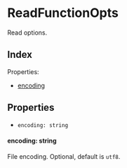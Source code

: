 
# ReadFunctionOpts


Read options.

## Index



Properties:

- [encoding](#encoding-string)



## Properties

- `encoding: string`


#### encoding: string

File encoding. Optional, default is `utf8`.





